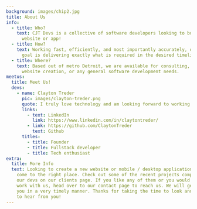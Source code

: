 ```yaml
---
background: images/chip2.jpg
title: About Us
info:
  - title: Who?
    text: CJT Devs is a collective of software developers looking to build your next
      website or app!
  - title: How?
    text: Working fast, efficiently, and most importantly accurately, our ultimate
      goal is delivering exactly what is required in the desired timeline.
  - title: Where?
    text: Based out of metro Detroit, we are available for consulting, application /
      website creation, or any general software development needs.
meetus:
  title: Meet Us!
  devs:
    - name: Clayton Treder
      pic: images/clayton-treder.png
      quote: I truly love technology and am looking forward to working with you!
      links:
        - text: LinkedIn
          link: https://www.linkedin.com/in/claytontreder/
        - link: https://github.com/ClaytonTreder
          text: Github
      titles:
        - title: Founder
        - title: Fullstack developer
        - title: Tech enthusiast
extra:
  title: More Info
  text: Looking to create a new website or mobile / desktop application? You have
    come to the right place. Check out some of the recent projects completed by
    our devs on our clients page. If you like any of them or you would like to
    work with us, head over to our contact page to reach us. We will get back to
    you in a very timely manner. Thanks for taking the time to look and we hope
    to hear from you!
---
```


